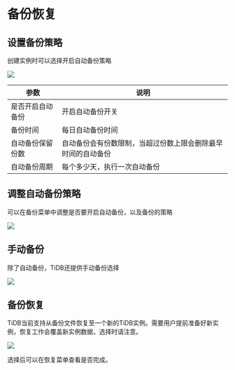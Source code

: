 

# 备份恢复


## 设置备份策略

创建实例时可以选择开启自动备份策略

![](http://tidb-docs.cn-bj.ufileos.com/backup001.png)


| 参数| 说明 | 
| ------ | -------- | 
| 是否开启自动备份    |   开启自动备份开关  | 
|备份时间 |每日自动备份时间|
|自动备份保留份数|自动备份会有份数限制，当超过份数上限会删除最早时间的自动备份|
|自动备份周期|每个多少天，执行一次自动备份|



## 调整自动备份策略

可以在备份菜单中调整是否要开启自动备份，以及备份的策略

![](http://tidb-docs.cn-bj.ufileos.com/backup002.png)


## 手动备份

除了自动备份，TiDB还提供手动备份选择

![](http://tidb-docs.cn-bj.ufileos.com/backup003.png)

## 备份恢复

TiDB当前支持从备份文件恢复至一个新的TiDB实例。需要用户提前准备好新实例，恢复工作会覆盖新实例数据，选择时请注意。

![](http://tidb-docs.cn-bj.ufileos.com/backup004.png)

选择后可以在恢复菜单查看是否完成。

